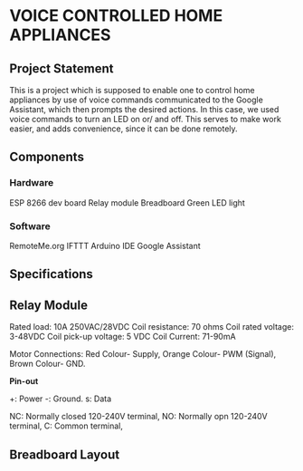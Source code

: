 # VOICE CONTROLLED HOME APPLIANCES


## Project Statement


This is a project which is supposed to enable one to control home appliances by use of voice commands communicated to the Google Assistant, which then prompts the desired actions. 
In this case, we used voice commands to turn an LED on or/ and off.
This serves to make work easier, and adds convenience, since it can be done remotely.


## Components

### Hardware

ESP 8266 dev board
Relay module
Breadboard
Green LED light

### Software

RemoteMe.org
IFTTT
Arduino IDE
Google Assistant


## Specifications

## Relay Module

Rated load: 10A 250VAC/28VDC
Coil resistance: 70 ohms
Coil rated voltage: 3-48VDC
Coil pick-up voltage: 5 VDC
Coil Current: 71-90mA

Motor Connections:
Red Colour- Supply,
Orange Colour- PWM (Signal),
Brown Colour- GND.

**Pin-out**

+: Power -: Ground.
s: Data

NC: Normally closed 120-240V terminal,
NO: Normally opn 120-240V terminal,
C: Common terminal,



## Breadboard Layout


